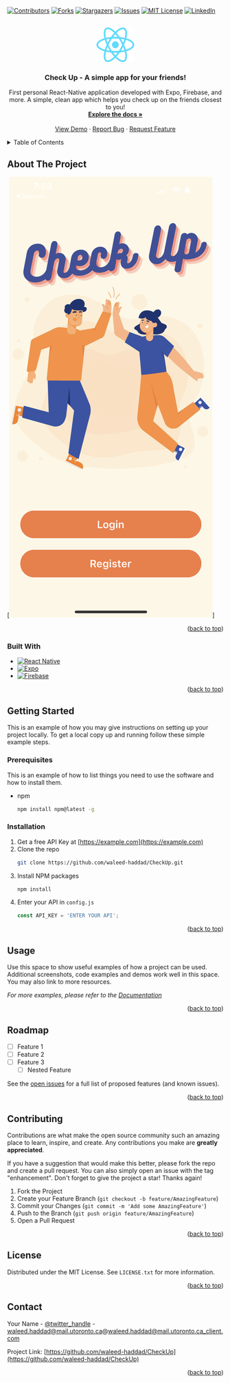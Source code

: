 <!-- Improved compatibility of back to top link: See: https://github.com/othneildrew/Best-README-Template/pull/73 -->
<a name="readme-top"></a>
<!--
*** Thanks for checking out the Best-README-Template. If you have a suggestion
*** that would make this better, please fork the repo and create a pull request
*** or simply open an issue with the tag "enhancement".
*** Don't forget to give the project a star!
*** Thanks again! Now go create something AMAZING! :D
-->



<!-- PROJECT SHIELDS -->
<!--
*** I'm using markdown "reference style" links for readability.
*** Reference links are enclosed in brackets [ ] instead of parentheses ( ).
*** See the bottom of this document for the declaration of the reference variables
*** for contributors-url, forks-url, etc. This is an optional, concise syntax you may use.
*** https://www.markdownguide.org/basic-syntax/#reference-style-links
-->
[![Contributors][contributors-shield]][contributors-url]
[![Forks][forks-shield]][forks-url]
[![Stargazers][stars-shield]][stars-url]
[![Issues][issues-shield]][issues-url]
[![MIT License][license-shield]][license-url]
[![LinkedIn][linkedin-shield]][linkedin-url]



<!-- PROJECT LOGO -->
<br />
<div align="center">
  <a href="https://github.com/waleed-haddad/CheckUp">
    <img src="assets/React-icon.svg.png" alt="Logo" width="90" height="80">
  </a>

<h3 align="center">Check Up - A simple app for your friends!</h3>

  <p align="center">
    First personal React-Native application developed with Expo, Firebase, and more. A simple, clean app which helps you check up on the friends closest to you!
    <br />
    <a href="https://github.com/waleed-haddad/CheckUp"><strong>Explore the docs »</strong></a>
    <br />
    <br />
    <a href="https://github.com/waleed-haddad/CheckUp">View Demo</a>
    ·
    <a href="https://github.com/waleed-haddad/CheckUp/issues">Report Bug</a>
    ·
    <a href="https://github.com/waleed-haddad/CheckUp/issues">Request Feature</a>
  </p>
</div>



<!-- TABLE OF CONTENTS -->
<details>
  <summary>Table of Contents</summary>
  <ol>
    <li>
      <a href="#about-the-project">About The Project</a>
      <ul>
        <li><a href="#built-with">Built With</a></li>
      </ul>
    </li>
    <li>
      <a href="#getting-started">Getting Started</a>
      <ul>
        <li><a href="#prerequisites">Prerequisites</a></li>
        <li><a href="#installation">Installation</a></li>
      </ul>
    </li>
    <li><a href="#usage">Usage</a></li>
    <li><a href="#roadmap">Roadmap</a></li>
    <li><a href="#contributing">Contributing</a></li>
    <li><a href="#license">License</a></li>
    <li><a href="#contact">Contact</a></li>
    <li><a href="#acknowledgments">Acknowledgments</a></li>
  </ol>
</details>



<!-- ABOUT THE PROJECT -->
## About The Project

[![Check Up Screenshot][product-screenshot]]

<p align="right">(<a href="#readme-top">back to top</a>)</p>



### Built With

* [![React Native][ReactNative.js]][ReactNative-url]
* [![Expo][Expo.js]][Expo-url]
* [![Firebase][Firebase.]][Firebase-url]


<p align="right">(<a href="#readme-top">back to top</a>)</p>



<!-- GETTING STARTED -->
## Getting Started

This is an example of how you may give instructions on setting up your project locally.
To get a local copy up and running follow these simple example steps.

### Prerequisites

This is an example of how to list things you need to use the software and how to install them.
* npm
  ```sh
  npm install npm@latest -g
  ```

### Installation

1. Get a free API Key at [https://example.com](https://example.com)
2. Clone the repo
   ```sh
   git clone https://github.com/waleed-haddad/CheckUp.git
   ```
3. Install NPM packages
   ```sh
   npm install
   ```
4. Enter your API in `config.js`
   ```js
   const API_KEY = 'ENTER YOUR API';
   ```

<p align="right">(<a href="#readme-top">back to top</a>)</p>



<!-- USAGE EXAMPLES -->
## Usage

Use this space to show useful examples of how a project can be used. Additional screenshots, code examples and demos work well in this space. You may also link to more resources.

_For more examples, please refer to the [Documentation](https://example.com)_

<p align="right">(<a href="#readme-top">back to top</a>)</p>



<!-- ROADMAP -->
## Roadmap

- [ ] Feature 1
- [ ] Feature 2
- [ ] Feature 3
    - [ ] Nested Feature

See the [open issues](https://github.com/waleed-haddad/CheckUp/issues) for a full list of proposed features (and known issues).

<p align="right">(<a href="#readme-top">back to top</a>)</p>



<!-- CONTRIBUTING -->
## Contributing

Contributions are what make the open source community such an amazing place to learn, inspire, and create. Any contributions you make are **greatly appreciated**.

If you have a suggestion that would make this better, please fork the repo and create a pull request. You can also simply open an issue with the tag "enhancement".
Don't forget to give the project a star! Thanks again!

1. Fork the Project
2. Create your Feature Branch (`git checkout -b feature/AmazingFeature`)
3. Commit your Changes (`git commit -m 'Add some AmazingFeature'`)
4. Push to the Branch (`git push origin feature/AmazingFeature`)
5. Open a Pull Request

<p align="right">(<a href="#readme-top">back to top</a>)</p>



<!-- LICENSE -->
## License

Distributed under the MIT License. See `LICENSE.txt` for more information.

<p align="right">(<a href="#readme-top">back to top</a>)</p>



<!-- CONTACT -->
## Contact

Your Name - [@twitter_handle](https://twitter.com/twitter_handle) - waleed.haddad@mail.utoronto.ca@waleed.haddad@mail.utoronto.ca_client.com

Project Link: [https://github.com/waleed-haddad/CheckUp](https://github.com/waleed-haddad/CheckUp)

<p align="right">(<a href="#readme-top">back to top</a>)</p>



<!-- MARKDOWN LINKS & IMAGES -->
<!-- https://www.markdownguide.org/basic-syntax/#reference-style-links -->
[contributors-shield]: https://img.shields.io/github/contributors/waleed-haddad/CheckUp.svg?style=for-the-badge
[contributors-url]: https://github.com/waleed-haddad/CheckUp/graphs/contributors
[forks-shield]: https://img.shields.io/github/forks/waleed-haddad/CheckUp.svg?style=for-the-badge
[forks-url]: https://github.com/waleed-haddad/CheckUp/network/members
[stars-shield]: https://img.shields.io/github/stars/waleed-haddad/CheckUp.svg?style=for-the-badge
[stars-url]: https://github.com/waleed-haddad/CheckUp/stargazers
[issues-shield]: https://img.shields.io/github/issues/waleed-haddad/CheckUp.svg?style=for-the-badge
[issues-url]: https://github.com/waleed-haddad/CheckUp/issues
[license-shield]: https://img.shields.io/github/license/waleed-haddad/CheckUp.svg?style=for-the-badge
[license-url]: https://github.com/waleed-haddad/CheckUp/blob/master/LICENSE.txt
[linkedin-shield]: https://img.shields.io/badge/-LinkedIn-black.svg?style=for-the-badge&logo=linkedin&colorB=555
[linkedin-url]: https://www.linkedin.com/in/waleed-haddad
[product-screenshot]: Demo/IMG_6674.PNG
[Next.js]: https://img.shields.io/badge/next.js-000000?style=for-the-badge&logo=nextdotjs&logoColor=white
[Next-url]: https://nextjs.org/
[React.js]: https://img.shields.io/badge/React-20232A?style=for-the-badge&logo=react&logoColor=61DAFB
[React-url]: https://reactjs.org/
[ReactNative.js]: https://img.shields.io/badge/react_native-%2320232a.svg?style=for-the-badge&logo=react&logoColor=%2361DAFB
[ReactNative-url]: https://reactnative.dev/
[Expo.js]: https://img.shields.io/badge/expo-1C1E24?style=for-the-badge&logo=expo&logoColor=#D04A37
[Expo-url]: https://expo.dev/
[Firebase.]: https://img.shields.io/badge/firebase-%23039BE5.svg?style=for-the-badge&logo=firebase
[Firebase-url]: https://firebase.google.com/


